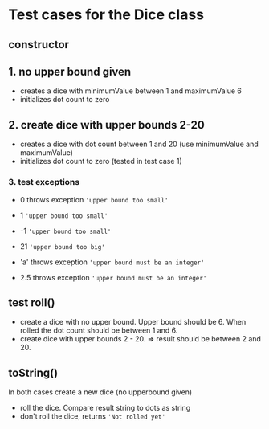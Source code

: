 # Test cases for the Dice class 

## **constructor**

## 1. no upper bound given
- creates a dice with minimumValue between 1 and maximumValue 6
- initializes dot count to zero

## 2. create dice with upper bounds 2-20
- creates a dice with dot count between 1 and 20
  (use minimumValue and maximumValue)
- initializes dot count to zero (tested in test case 1)


### 3. test exceptions

- 0 throws exception `'upper bound too small'`
- 1 `'upper bound too small'`
- -1 `'upper bound too small'`
- 21 `'upper bound too big'`

- 'a' throws exception `'upper bound must be an integer'`
- 2.5 throws exception `'upper bound must be an integer'`

## **test roll()**

- create a dice with no upper bound. Upper bound should be 6. When rolled the dot count should be between 1 and 6. 
- create dice with upper bounds 2 - 20. => result should be between 2 and 20.

## **toString()**

In both cases create a new dice (no upperbound given)
- roll the dice. Compare result string to dots as string
- don't roll the dice, returns `'Not rolled yet'`

